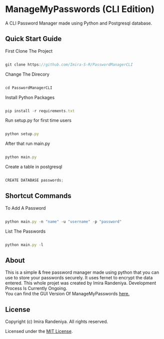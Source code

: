 # ManageMyPasswords (CLI Edition)
A CLI Password Manager made using Python and Postgresql database.

## Quick Start Guide
First Clone The Project
```js

git clone https://github.com/Imira-S-R/PasswordManagerCLI

```
Change The Direcory
```js

cd PasswordManagerCLI

```
Install Python Packages
```js

pip install -r requirements.txt

```
Run setup.py for first time users
```js

python setup.py

```
After that run main.py
```js

python main.py

```
Create a table in postgresql
```js

CREATE DATABASE passwords;

```
## Shortcut Commands
To Add A Password
```js

python main.py -n "name" -u "username" -p "password"

```
List The Passwords
```js

python main.py -l

```
## About
This is a simple & free password manager made using python that you can use to store your passwords securely. It uses fernet to encrypt the data entered.
This whole projet was created by Imira Randeniya. Development Process Is Currently Ongoing.
<br>
You can find the GUI Version Of ManageMyPasswords [here.](https://github.com/Imira-S-R/PasswordManager)

## License
Copyright (c) Imira Randeniya. All rights reserved.

Licensed under the [MIT License](./LICENSE).
